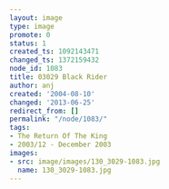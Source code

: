 ```yaml
---
layout: image
type: image
promote: 0
status: 1
created_ts: 1092143471
changed_ts: 1372159432
node_id: 1083
title: 03029 Black Rider
author: anj
created: '2004-08-10'
changed: '2013-06-25'
redirect_from: []
permalink: "/node/1083/"
tags:
- The Return Of The King
- 2003/12 - December 2003
images:
- src: image/images/130_3029-1083.jpg
  name: 130_3029-1083.jpg
---
```


